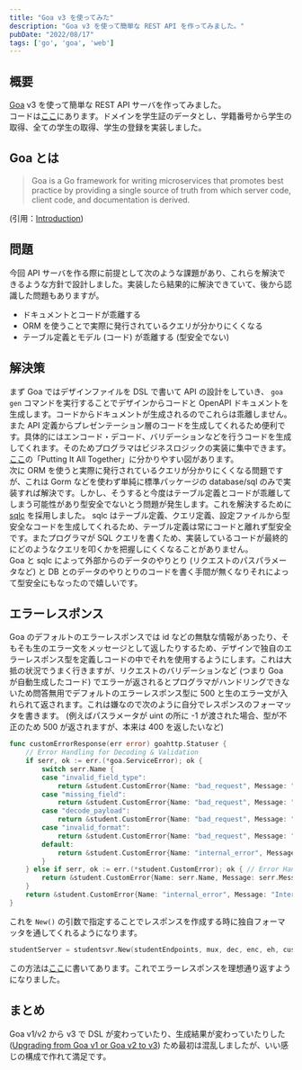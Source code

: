 ```yaml
---
title: "Goa v3 を使ってみた"
description: "Goa v3 を使って簡単な REST API を作ってみました。"
pubDate: "2022/08/17"
tags: ['go', 'goa', 'web']
---
```


## 概要

[Goa](https://github.com/goadesign/goa) v3 を使って簡単な REST API サーバを作ってみました。  
コードは[ここ](https://github.com/is-hoku/goa-sample)にあります。ドメインを学生証のデータとし、学籍番号から学生の取得、全ての学生の取得、学生の登録を実装しました。


## Goa とは

> Goa is a Go framework for writing microservices that promotes best practice by providing a single source of truth from which server code, client code, and documentation is derived.

(引用：[Introduction](https://goa.design/learn/introduction/))

## 問題

今回 API サーバを作る際に前提として次のような課題があり、これらを解決できるような方針で設計しました。実装したら結果的に解決できていて、後から認識した問題もありますが。

-   ドキュメントとコードが乖離する
-   ORM を使うことで実際に発行されているクエリが分かりにくくなる
-   テーブル定義とモデル (コード) が乖離する (型安全でない)

## 解決策

まず Goa ではデザインファイルを DSL で書いて API の設計をしていき、 `goa gen` コマンドを実行することでデザインからコードと OpenAPI ドキュメントを生成します。コードからドキュメントが生成されるのでこれらは乖離しません。また API 定義からプレゼンテーション層のコードを生成してくれるため便利です。具体的にはエンコード・デコード、バリデーションなどを行うコードを生成してくれます。そのためプログラマはビジネスロジックの実装に集中できます。[ここ](https://goa.design/implement/implementing/)の「Putting It All Together」に分かりやすい図があります。  
次に ORM を使うと実際に発行されているクエリが分かりにくくなる問題ですが、これは Gorm などを使わず単純に標準パッケージの database/sql のみで実装すれば解決です。しかし、そうすると今度はテーブル定義とコードが乖離してしまう可能性があり型安全でないとう問題が発生します。これを解決するために [sqlc](https://github.com/kyleconroy/sqlc) を採用しました。 sqlc はテーブル定義、クエリ定義、設定ファイルから型安全なコードを生成してくれるため、テーブル定義は常にコードと離れず型安全です。またプログラマが SQL クエリを書くため、実装しているコードが最終的にどのようなクエリを叩くかを把握しにくくなることがありません。  
Goa と sqlc によって外部からのデータのやりとり (リクエストのパスパラメータなど) と DB とのデータのやりとりのコードを書く手間が無くなりそれによって型安全にもなったので嬉しいです。

## エラーレスポンス

Goa のデフォルトのエラーレスポンスでは id などの無駄な情報があったり、そもそも生のエラー文をメッセージとして返したりするため、デザインで独自のエラーレスポンス型を定義しコードの中でそれを使用するようにします。これは大抵の状況でうまく行きますが、リクエストのバリデーションなど (つまり Goa が自動生成したコード) でエラーが返されるとプログラマがハンドリングできないため問答無用でデフォルトのエラーレスポンス型に 500 と生のエラー文が入れられて返されます。これは嫌なので次のように自分でレスポンスのフォーマッタを書きます。 (例えばパスラメータが uint の所に -1 が渡された場合、型が不正のため 500 が返されますが、本来は 400 を返したいなど)

```go
func customErrorResponse(err error) goahttp.Statuser {
	// Error Handling for Decoding & Validation
	if serr, ok := err.(*goa.ServiceError); ok {
		switch serr.Name {
		case "invalid_field_type":
			return &student.CustomError{Name: "bad_request", Message: "Invalid Field Type"}
		case "missing_field":
			return &student.CustomError{Name: "bad_request", Message: "Missing Field"}
		case "decode_payload":
			return &student.CustomError{Name: "bad_request", Message: "Invalid Body"}
		case "invalid_format":
			return &student.CustomError{Name: "bad_request", Message: "Invalid Format"}
		default:
			return &student.CustomError{Name: "internal_error", Message: "Internal Server Error"}
		}
	} else if serr, ok := err.(*student.CustomError); ok { // Error Handling for Business logic
		return &student.CustomError{Name: serr.Name, Message: serr.Message}
	}
	return &student.CustomError{Name: "internal_error", Message: "Internal Server Error"}
}
```

これを `New()` の引数で指定することでレスポンスを作成する時に独自フォーマッタを通してくれるようになります。

```go
studentServer = studentsvr.New(studentEndpoints, mux, dec, enc, eh, customErrorResponse)
```

この方法は[ここ](https://goa.design/implement/error_handling/)に書いてあります。これでエラーレスポンスを理想通り返すようになりました。

## まとめ

Goa v1/v2 から v3 で DSL が変わっていたり、生成結果が変わっていたりした ([Upgrading from Goa v1 or Goa v2 to v3](https://goa.design/learn/upgrading/)) ため最初は混乱しましたが、いい感じの構成で作れて満足です。
